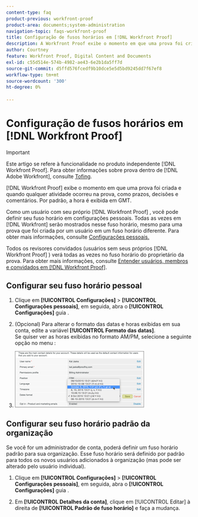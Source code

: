 ```yaml
---
content-type: faq
product-previous: workfront-proof
product-area: documents;system-administration
navigation-topic: faqs-workfront-proof
title: Configuração de fusos horários em [!DNL Workfront Proof]
description: A Workfront Proof exibe o momento em que uma prova foi criada e quando qualquer atividade ocorreu na prova, como prazos, decisões e comentários. Por padrão, a hora é exibida em GMT.
author: Courtney
feature: Workfront Proof, Digital Content and Documents
exl-id: c55d514e-574b-4982-ae43-6e2b1da5ff7d
source-git-commit: d5ffd576fcedf9b10dce5e5d5bd9245dd7f67ef8
workflow-type: tm+mt
source-wordcount: '300'
ht-degree: 0%

---
```


# Configuração de fusos horários em [!DNL Workfront Proof]

>[!IMPORTANT]
>
>Este artigo se refere à funcionalidade no produto independente [!DNL Workfront Proof]. Para obter informações sobre prova dentro de [!DNL Adobe Workfront], consulte [Tofing](../../../review-and-approve-work/proofing/proofing.md).

[!DNL Workfront Proof] exibe o momento em que uma prova foi criada e quando qualquer atividade ocorreu na prova, como prazos, decisões e comentários. Por padrão, a hora é exibida em GMT.

Como um usuário com seu próprio [!DNL Workfront Proof] , você pode definir seu fuso horário em configurações pessoais. Todas as vezes em [!DNL Workfront] serão mostrados nesse fuso horário, mesmo para uma prova que foi criada por um usuário em um fuso horário diferente. Para obter mais informações, consulte [Configurações pessoais.](https://support.workfront.com/hc/en-us/sections/115000921168-Personal-settings)

Todos os revisores convidados (usuários sem seus próprios [!DNL Workfront Proof] ) verá todas as vezes no fuso horário do proprietário da prova. Para obter mais informações, consulte [Entender usuários, membros e convidados em [!DNL Workfront Proof]](../../../workfront-proof/wp-mnguserscontacts/contacts/use-members-guests.md).

## Configurar seu fuso horário pessoal

1. Clique em **[!UICONTROL Configurações]** > **[!UICONTROL Configurações pessoais]**, em seguida, abra o **[!UICONTROL Configurações]** guia .

1. (Opcional) Para alterar o formato das datas e horas exibidas em sua conta, edite a variável **[!UICONTROL Formato das datas]**.\
   Se quiser ver as horas exibidas no formato AM/PM, selecione a seguinte opção no menu :

1. ![Dates_format.png](assets/dates-format-350x152.png)

## Configurar seu fuso horário padrão da organização

Se você for um administrador de conta, poderá definir um fuso horário padrão para sua organização. Esse fuso horário será definido por padrão para todos os novos usuários adicionados à organização (mas pode ser alterado pelo usuário individual).

1. Clique em **[!UICONTROL Configurações]** > **[!UICONTROL Configurações pessoais]**, em seguida, abra o **[!UICONTROL Configurações]** guia .

1. Em **[!UICONTROL Detalhes da conta]**, clique em [!UICONTROL Editar] à direita de **[!UICONTROL Padrão de fuso horário]** e faça a mudança.
